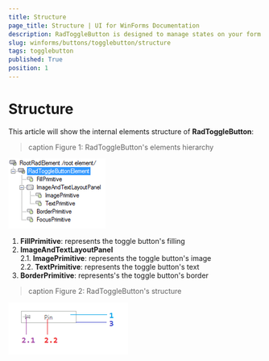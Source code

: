 ```yaml
---
title: Structure
page_title: Structure | UI for WinForms Documentation
description: RadToggleButton is designed to manage states on your form. It shares many features with the RadCheckBox, but provides a different visual effect than the standard check mark. 
slug: winforms/buttons/togglebutton/structure
tags: togglebutton
published: True
position: 1 
---
```


# Structure

This article will show the internal elements structure of __RadToggleButton__:

>caption Figure 1: RadToggleButton's elements hierarchy
>
![buttons-togglebutton-structure 001](images/buttons-togglebutton-structure001.png)

1. __FillPrimitive__: represents the toggle button's filling
1. __ImageAndTextLayoutPanel__ <br>
	2\.1\. __ImagePrimitive__: represents the toggle button's image<br>
	2\.2\. __TextPrimitive__: represents the toggle button's text
3. __BorderPrimitive__: represents's the toggle button's border

>caption Figure 2: RadToggleButton's structure

![buttons-togglebutton-structure 002](images/buttons-togglebutton-structure002.png)

